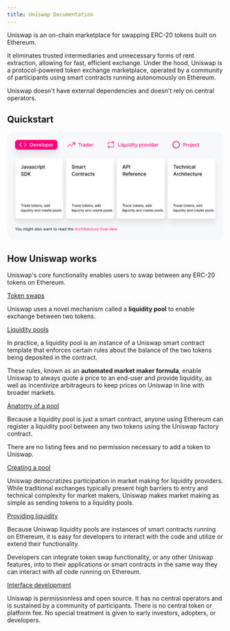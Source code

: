 ```yaml
---
title: Uniswap Documentation
---
```


Uniswap is an on-chain marketplace for swapping ERC-20 tokens built on Ethereum.

It eliminates trusted intermediaries and unnecessary forms of rent extraction, allowing for fast, efficient exchange. Under the hood, Uniswap is a protocol-powered token exchange marketplace, operated by a community of participants using smart contracts running autonomously on Ethereum.

Uniswap doesn't have external dependencies and doesn't rely on central operators.

## Quickstart

![](quick-star.png)

## How Uniswap works

Uniswap's core functionality enables users to swap between any ERC-20 tokens on Ethereum.

[Token swaps](/token-swaps)

Uniswap uses a novel mechanism called a **liquidity pool** to enable exchange between two tokens.

[Liquidity pools](/liquidity-pools)

In practice, a liquidity pool is an instance of a Uniswap smart contract template that enforces certain rules about the balance of the two tokens being deposited in the contract.

These rules, known as an **automated market maker formula**, enable Uniswap to always quote a price to an end-user and provide liquidity, as well as incentivize arbitrageurs to keep prices on Uniswap in line with broader markets.

[Anatomy of a pool](/liquidity-pools)

Because a liquidity pool is just a smart contract, anyone using Ethereum can register a liquidity pool between any two tokens using the Uniswap factory contract.

There are no listing fees and no permission necessary to add a token to Uniswap.

[Creating a pool](/liquidity-pools)

Uniswap democratizes participation in market making for liquidity providers. While traditional exchanges typically present high barriers to entry and technical complexity for market makers, Uniswap makes market making as simple as sending tokens to a liquidity pools.

[Providing liquidity](/liquidity-pools)

Because Uniswap liquidity pools are instances of smart contracts running on Ethereum, it is easy for developers to interact with the code and utilize or extend their functionality.

Developers can integrate token swap functionality, or any other Uniswap features, into to their applications or smart contracts in the same way they can interact with all code running on Ethereum.

[Interface development](/liquidity-pools)

Uniswap is permissionless and open source. It has no central operators and is sustained by a community of participants. There is no central token or platform fee. No special treatment is given to early investors, adopters, or developers.
